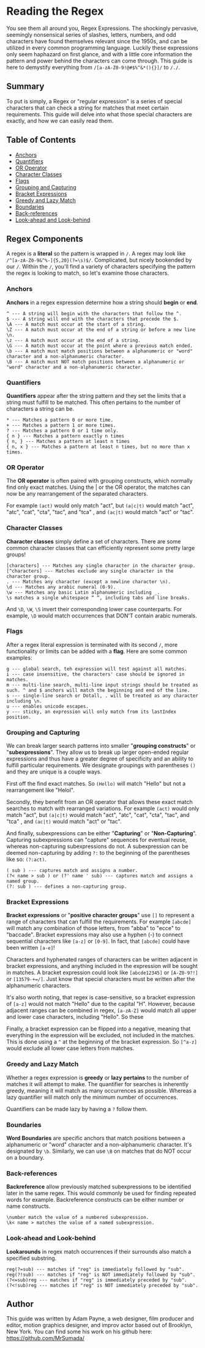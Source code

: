 # Reading the Regex

You see them all around you, Regex Expressions.  The shockingly pervasive, seemingly nonsensical series of slashes, letters, numbers, and odd characters have found themselves relevant since the 1950s, and can be utilized in every common programming language.  Luckily these expressions only seem haphazard on first glance, and with a little core information the pattern and power behind the characters can come through. This guide is here to demystify everything from `/[a-zA-Z0-9!@#$%^&*(){}]/` to `/./`.

## Summary

To put is simply, a Regex or "regular expression" is a series of special characters that can check a string for matches that meet certain requirements. This guide will delve into what those special characters are exactly, and how we can easily read them.

## Table of Contents

- [Anchors](#anchors)
- [Quantifiers](#quantifiers)
- [OR Operator](#or-operator)
- [Character Classes](#character-classes)
- [Flags](#flags)
- [Grouping and Capturing](#grouping-and-capturing)
- [Bracket Expressions](#bracket-expressions)
- [Greedy and Lazy Match](#greedy-and-lazy-match)
- [Boundaries](#boundaries)
- [Back-references](#back-references)
- [Look-ahead and Look-behind](#look-ahead-and-look-behind)

## Regex Components

A regex is a **literal** so the pattern is wrapped in `/`. A regex may look like `/^[a-zA-Z0-9&^%-]{5,20}(?=\s)$/`. Complicated, but nicely bookended by our `/`. Within the `/`, you'll find a variety of characters specifying the pattern the regex is looking to match, so let's examine those characters.

### Anchors

**Anchors** in a regex expression determine how a string should **begin** or **end**.

    ^ --- A string will begin with the characters that follow the ^.
    $ --- A string will end with the characters that precede the $.
    \A --- A match must occur at the start of a string.
    \Z --- A match must occur at the end of a string or before a new line \n.
    \z --- A match must occur at the end of a string.
    \G --- A match must occur at the point where a previous match ended.
    \b --- A match must match positions between a alphanumeric or "word" character and a non-alphanumeric character.
    \B --- A match must NOT match positions between a alphanumeric or "word" character and a non-alphanumeric character.


### Quantifiers

**Quantifiers** appear after the string pattern and they set the limits that a string must fulfill to be matched.  This often pertains to the number of characters a string can be. 

    * --- Matches a pattern 0 or more time.
    + --- Matches a pattern 1 or more times.
    ? --- Matches a pattern 0 or 1 time only.
    { n } --- Matches a pattern exactly n times
    { n, } --- Matches a pattern at least n times
    { n, x } --- Matches a pattern at least n times, but no more than x times.

### OR Operator

The **OR operator** is often paired with grouping constructs, which normally find only exact matches.  Using the | or the OR operator, the matches can now be any rearrangement of the separated characters.

For example `(act)` would only match "act", but `(a|c|t)` would match "act", "atc", "cat", "cta", "tac", and "tca" , and `(ac|t)` would match "act" or "tac".

### Character Classes

**Character classes** simply define a set of characters.  There are some common character classes that can efficiently represent some pretty large groups!

    [characters] --- Matches any single character in the character group.
    [^characters] --- Matches exclude any single character in the character group.
    . --- Matches any character (except a newline character \n).
    \d --- Matches any arabic numeral (0-9).
    \w --- Matches any basic Latin alphanumeric including _.
    \s matches a single whitespace “ “, including tabs and line breaks.

And `\D`, `\W`, `\S` invert their corresponding lower case counterparts.  For example, `\D` would match occurrences that DON'T contain arabic numerals.

### Flags

After a regex literal expression is terminated with its second `/`, more functionality or limits can be added with a **flag**. Here are some common examples:

    g --- global search, teh expression will test against all matches.
    i --- case insensitive, the characters' case should be ignored in matches.
    m --- multi-line search, multi-line input strings should be treated as such. ^ and $ anchors will match the beginning and end of the line.
    s --- single-line search or Dotall, . will be treated as any character including \n.
    u --- enables unicode escapes.
    y --- sticky, an expression will only match from its lastIndex position.

### Grouping and Capturing

We can break larger search patterns into smaller "**grouping constructs**" or "**subexpressions**".  They allow us to break up larger open-ended regular expressions and thus have a greater degree of specificity and an ability to fulfill particular requirements. We designate groupings with parentheses `()` and they are unique is a couple ways. 

First off the find exact matches. So `(Hello)` will match "Hello" but not a rearrangement like "Helol". 

Secondly, they benefit from an OR operator that allows these exact match searches to match with rearranged
variations.  For example `(act)` would only match "act", but `(a|c|t)` would match "act", "atc", "cat", "cta", "tac", and "tca" , and `(ac|t)` would match "act" or "tac". 

And finally, subexpressions can be either "**Capturing**" or "**Non-Capturing**". Capturing subexpressions can "capture" sequences for eventual reuse, whereas non-capturing subexpressions do not.  A subexpression can be deemed non-capturing by adding `?:` to the beginning of the parentheses like so: `(?:act)`.

    ( sub ) --- captures match and assigns a number.
    (?< name > sub ) or (?' name ' sub) --- captures match and assigns a named group.
    (?: sub ) --- defines a non-capturing group.

### Bracket Expressions

**Bracket expressions** or "**positive character groups**" use `[]` to represent a range of characters that can fulfill the requirements. For example `[abcde]` will match any combination of those letters, from "abba" to "ecce" to "baccade". Bracket expressions may also use a hyphen (-) to connect sequential characters like `[a-z]` or `[0-9]`. In fact, that `[abcde]` could have been written `[a-e]`!

Characters and hyphenated ranges of characters can be written adjacent in bracket expressions, and anything included in the expression will be sought in matches.  A bracket expression could look like `[abcde12345]` or `[A-Z0-9?!]` or `[13579-+=/]`.  Just know that special characters must be written after the alphanumeric characters. 

It's also worth noting, that regex is case-sensitive, so a bracket expression of `[a-z]` would not match "Hello" due to the capital "H".  However, because adjacent ranges can be combined in regex, `[a-zA-Z]` would match all upper and lower case characters, including "Hello". So these 

Finally, a bracket expression can be flipped into a negative, meaning that everything in the expression will be excluded, not included in the matches. This is done using a `^` at the beginning of the bracket expression. So `[^a-z]` would exclude all lower case letters from matches.

### Greedy and Lazy Match

Whether a regex expression is **greedy** or **lazy pertains** to the number of matches it will attempt to make.
The quantifier for searches is inherently greedy, meaning it will match as many occurrences as possible. Whereas a lazy quantifier will match only the minimum number of occurrences.

Quantifiers can be made lazy by having a `?` follow them. 

### Boundaries

**Word Boundaries** are specific anchors that match positions between a alphanumeric or "word" character and a non-alphanumeric character. It's designated by `\b`. Similarly, we can use `\B` on  matches that do NOT occur on a boundary.

### Back-references

**Backreference** allow previously matched subexpressions to be identified later in the same regex. This would commonly be used for finding repeated words for example. Backreference constructs can be either number or name constructs. 

    \number match the value of a numbered subexpression. 
    \k< name > matches the value of a named subexpression.

### Look-ahead and Look-behind

**Lookarounds** in regex match occurrences if their surrounds also match a specified substring. 

    reg(?=sub) --- matches if "reg" is immediately followed by "sub".
    reg(?!sub) --- matches if "reg" is NOT immediately followed by "sub".
    (?<=sub)reg --- matches if "reg" is immediately preceded by "sub".
    (?<!sub)reg --- matches if "reg" is NOT immediately preceded by "sub".


## Author

This guide was written by Adam Payne, a web designer, film producer and editor, motion graphics designer, and improv actor based out of Brooklyn, New York. You can find some his work on his github here: https://github.com/MrSumada/
